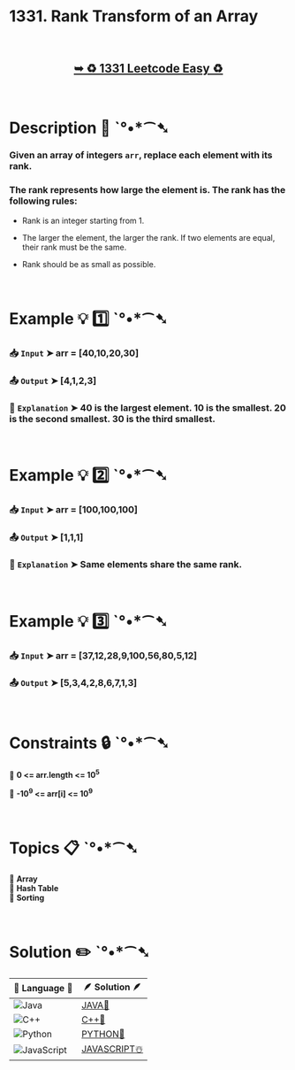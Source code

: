 # 1331. Rank Transform of an Array

</br>

<h2 align="center"> 

<a href="https://leetcode.com/problems/rank-transform-of-an-array/description/?envType=daily-question&envId=2024-10-02"><strong>➥ ♻️ 1331 Leetcode Easy ♻️ </strong></a>
</h2>

</br>

# Description 📜 ˋ°•*⁀➷

### Given an array of integers `arr`, replace each element with its rank.

### The rank represents how large the element is. The rank has the following rules:

- Rank is an integer starting from 1.

- The larger the element, the larger the rank. If two elements are equal, their rank must be the same.

- Rank should be as small as possible.

</br>

# Example 💡 1️⃣ ˋ°•*⁀➷

  ### 📥 `Input`  ➤ arr = [40,10,20,30]

  ### 📤 `Output`  ➤  [4,1,2,3]

  ### 🔦 `Explanation`  ➤ 40 is the largest element. 10 is the smallest. 20 is the second smallest. 30 is the third smallest.

</br>

# Example 💡 2️⃣ ˋ°•*⁀➷

  ### 📥 `Input` ➤ arr = [100,100,100]

  ### 📤 `Output`  ➤ [1,1,1]

  ### 🔦 `Explanation` ➤  Same elements share the same rank.


</br>

# Example 💡 3️⃣ ˋ°•*⁀➷

  ### 📥 `Input` ➤  arr = [37,12,28,9,100,56,80,5,12]

  ### 📤 `Output`  ➤ [5,3,4,2,8,6,7,1,3]

</br>

# Constraints 🔒 ˋ°•*⁀➷

🔹 **0 <= arr.length <= 10<sup>5</sup>** </br>

🔹 **-10<sup>9</sup> <= arr[i] <= 10<sup>9</sup>** </br>

</br>

# Topics 📋 ˋ°•*⁀➷

🔸 **Array**  </br>
🔸 **Hash Table**  </br>
🔸 **Sorting**  </br>

</br>

# Solution ✏️ ˋ°•*⁀➷

| 📒 Language 📒  | 🪶 Solution 🪶 |
| ------------- | ------------- |
|  ![Java](https://img.shields.io/badge/java-%23ED8B00.svg?style=for-the-badge&logo=openjdk&logoColor=white)  | [JAVA🍁]() |
|  ![C++](https://img.shields.io/badge/c++-%2300599C.svg?style=for-the-badge&logo=c%2B%2B&logoColor=white)  | [C++🎲]()  |
|  ![Python](https://img.shields.io/badge/python-3670A0?style=for-the-badge&logo=python&logoColor=ffdd54)    | [PYTHON🍰]() |
| ![JavaScript](https://img.shields.io/badge/javascript-%23323330.svg?style=for-the-badge&logo=javascript&logoColor=%23F7DF1E)   | [JAVASCRIPT☃️]() |


